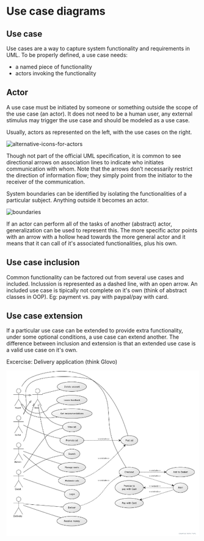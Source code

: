 # Use case diagrams

## Use case

Use cases are a way to capture system functionality and requirements in UML. To be properly defined, a use case needs:

- a named piece of functionality
- actors invoking the functionality

## Actor

A use case must be initiated by someone or something outside the scope of the use case (an actor). It does not need to be a human user, any external stimulus may trigger the use case and should be modeled as a use case. 

Usually, actors as represented on the left, with the use cases on the right. 

![alternative-icons-for-actors](https://learning.oreilly.com/api/v2/epubs/urn:orm:book:0596007957/files/httpatomoreillycomsourceoreillyimages187496.png)

Though not part of the official UML specification, it is common to see directional arrows on association lines to indicate who initiates communication with whom. Note that the arrows don’t necessarily restrict the direction of information flow; they simply point from the initiator to the receiver of the communication.

System boundaries can be identified by isolating the functionalities of a particular subject. Anything outside it becomes an actor. 

![boundaries](https://learning.oreilly.com/api/v2/epubs/urn:orm:book:0596007957/files/httpatomoreillycomsourceoreillyimages187502.png)

If an actor can perform all of the tasks of another (abstract) actor, generalization can be used to represent this. The more specific actor points with an arrow with a hollow head towards the more general actor and it means that it can call of it's associated functionalities, plus his own. 

## Use case inclusion

Common functionality can be factored out from several use cases and included. Inclussion is represented as a dashed line, with an open arrow. An included use case is tipically not complete on it's own (think of abstract classes in OOP). Eg: payment vs. pay with paypal/pay with card. 

## Use case extension

If a particular use case can be extended to provide extra functionality, under some optional conditions, a use case can extend another. The difference between inclusion and extension is that an extended use case is a valid use case on it's own. 

Excercise: 
Delivery application (think Glovo)

![images/usecase](images/diagram.jpg)